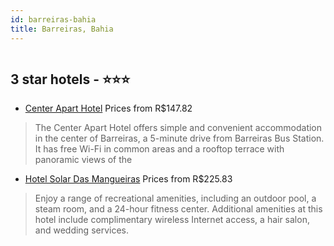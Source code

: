 ```yaml
---
id: barreiras-bahia
title: Barreiras, Bahia
---
```


<center><img src="http://media.omnibees.com/Images/10462/Property/513633.jpg" alt="" /></center>


##  3 star hotels - ⭐️⭐️⭐️

-    [Center Apart Hotel](https://us.hurb.com/hotels/barreiras/center-apart-hotel-OMN-10462?cmp=18055) Prices from R$147.82
   > The Center Apart Hotel offers simple and convenient accommodation in the center of Barreiras, a 5-minute drive from Barreiras Bus Station. It has free Wi-Fi in common areas and a rooftop terrace with panoramic views of the
-    [Hotel Solar Das Mangueiras](https://us.hurb.com/hotels/barreiras/hotel-solar-das-mangueiras-JNP-JP306411?cmp=18055) Prices from R$225.83
   > Enjoy a range of recreational amenities, including an outdoor pool, a steam room, and a 24-hour fitness center. Additional amenities at this hotel include complimentary wireless Internet access, a hair salon, and wedding services.
